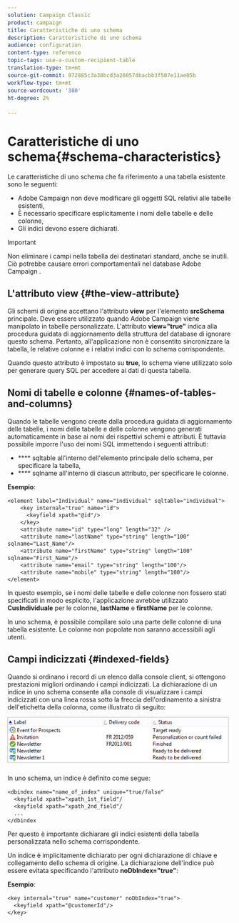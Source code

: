 ```yaml
---
solution: Campaign Classic
product: campaign
title: Caratteristiche di uno schema
description: Caratteristiche di uno schema
audience: configuration
content-type: reference
topic-tags: use-a-custom-recipient-table
translation-type: tm+mt
source-git-commit: 972885c3a38bcd3a260574bacbb3f507e11ae05b
workflow-type: tm+mt
source-wordcount: '380'
ht-degree: 2%

---
```



# Caratteristiche di uno schema{#schema-characteristics}

Le caratteristiche di uno schema che fa riferimento a una tabella esistente sono le seguenti:

*  Adobe Campaign non deve modificare gli oggetti SQL relativi alle tabelle esistenti,
* È necessario specificare esplicitamente i nomi delle tabelle e delle colonne,
* Gli indici devono essere dichiarati.

>[!IMPORTANT]
>
>Non eliminare i campi nella tabella dei destinatari standard, anche se inutili. Ciò potrebbe causare errori comportamentali nel database Adobe Campaign .

## L&#39;attributo view {#the-view-attribute}

Gli schemi di origine accettano l&#39;attributo **view** per l&#39;elemento **srcSchema** principale. Deve essere utilizzato quando  Adobe Campaign viene manipolato in tabelle personalizzate. L&#39;attributo **view=&quot;true&quot;** indica alla procedura guidata di aggiornamento della struttura del database di ignorare questo schema. Pertanto, all&#39;applicazione non è consentito sincronizzare la tabella, le relative colonne e i relativi indici con lo schema corrispondente.

Quando questo attributo è impostato su **true**, lo schema viene utilizzato solo per generare query SQL per accedere ai dati di questa tabella.

## Nomi di tabelle e colonne {#names-of-tables-and-columns}

Quando le tabelle vengono create dalla procedura guidata di aggiornamento delle tabelle, i nomi delle tabelle e delle colonne vengono generati automaticamente in base ai nomi dei rispettivi schemi e attributi. È tuttavia possibile imporre l&#39;uso dei nomi SQL immettendo i seguenti attributi:

* **** sqltable all&#39;interno dell&#39;elemento principale dello schema, per specificare la tabella,
* **** sqlname all&#39;interno di ciascun attributo, per specificare le colonne.

**Esempio**:

```
<element label="Individual" name="individual" sqltable="individual">
    <key internal="true" name="id">
      <keyfield xpath="@id"/>
    </key> 
    <attribute name="id" type="long" length="32" />
    <attribute name="lastName" type="string" length="100" sqlname="Last_Name"/>
    <attribute name="firstName" type="string" length="100" sqlname="First_Name"/>
    <attribute name="email" type="string" length="100"/>
    <attribute name="mobile" type="string" length="100"/>
</element>
```

In questo esempio, se i nomi delle tabelle e delle colonne non fossero stati specificati in modo esplicito, l&#39;applicazione avrebbe utilizzato **CusIndividuale** per le colonne, **lastName** e **firstName** per le colonne.

In uno schema, è possibile compilare solo una parte delle colonne di una tabella esistente. Le colonne non popolate non saranno accessibili agli utenti.

## Campi indicizzati {#indexed-fields}

Quando si ordinano i record di un elenco dalla console client, si ottengono prestazioni migliori ordinando i campi indicizzati. La dichiarazione di un indice in uno schema consente alla console di visualizzare i campi indicizzati con una linea rossa sotto la freccia dell&#39;ordinamento a sinistra dell&#39;etichetta della colonna, come illustrato di seguito:

![](assets/s_ncs_integration_mapping_index.png)

In uno schema, un indice è definito come segue:

```
<dbindex name="name_of_index" unique="true/false"
  <keyfield xpath="xpath_1st_field"/
  <keyfield xpath="xpath_2nd_field"/
  ...
</dbindex
```

Per questo è importante dichiarare gli indici esistenti della tabella personalizzata nello schema corrispondente.

Un indice è implicitamente dichiarato per ogni dichiarazione di chiave e collegamento dello schema di origine. La dichiarazione dell&#39;indice può essere evitata specificando l&#39;attributo **noDbIndex=&quot;true&quot;**:

**Esempio**:

```
<key internal="true" name="customer" noDbIndex="true">
  <keyfield xpath="@customerId"/>
</key>
```

